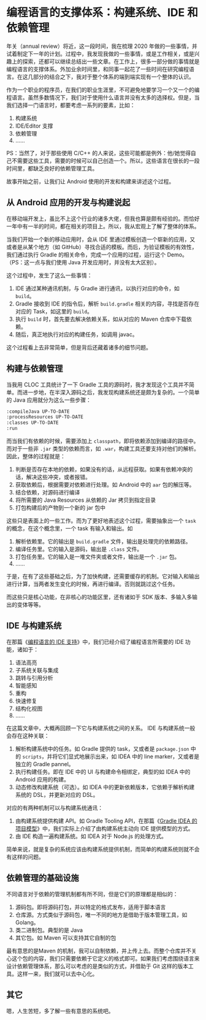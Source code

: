 # 编程语言的支撑体系：构建系统、IDE 和依赖管理

年关（annual review）将近，这一段时间，我在梳理 2020 年做的一些事情，并试着制定下一年的计划。过程中，我发现我做的一些事情，或是工作相关，或是兴趣上的探索，还都可以继续总结出一些文章。在工作上，很多一部分做的事情就是编程语言的支撑体系。外加业余时间里，和同事一起花了一些时间在研究编程语言。在这几部分的结合之下，我对于整个体系的端到端实现有一个整体的认识。

作为一个职业的程序员，在我们的职业生涯里，不可避免地要学习一个又一个的编程语言。虽然多数情况下，我们对于使用什么语言并没有太多的选择权。但是，当我们选择一门语言时，都要考虑一系列的要素，比如：

1. 构建系统
2. IDE/Editor 支撑
3. 依赖管理
4. ……

PS：当然了，对于那些使用 C/C++ 的人来说，这些可能都是例外：他/她觉得自己不需要这些工具，需要的时候可以自己创造一个。所以，这些语言在很长的一段时间里，都缺乏良好的依赖管理工具。

故事开始之前，让我们让 Android 使用的开发和构建来讲述这个过程。

## 从 Android 应用的开发与构建说起

在移动端开发上，虽比不上这个行业的诸多大佬，但我也算是颇有经验的。而恰好一年中有一半的时间，都在相关的项目上。所以，我从宏观上了解了整体的体系。

当我们开始一个新的移动应用时，会从 IDE 里通过模板创造一个崭新的应用，又或者是从某个地方（如 GitHub）寻找合适的模板。而后，为验证模板的有效性，我们通过执行 Gradle 的相关命令，完成一个应用的过程，运行这个 Demo。（PS：这一点与我们使用 Java 开发应用时，并没有太大区别）。

这个过程中，发生了这么一些事情：

1. IDE 通过某种通讯机制，与 Gradle 进行通讯，以执行对应的命令，如 `build`。
2. Gradle 接收到 IDE 的指令后，解析 `build.gradle` 相关的内容，寻找是否存在对应的 Task，如这里的 `build`。
3. 执行 `build` 时，首先要去解决依赖关系，如从对应的 Maven 仓库中下载依赖。
4. 随后，真正地执行对应的构建任务，如调用 javac。

这个过程看上去非常简单，但是背后还藏着诸多的细节问题。

## 构建与依赖管理

当我用 CLOC 工具统计了一下 Gradle 工具的源码时，我才发现这个工具并不简单。而进一步地，在半深入源码之后，我发现构建系统还是颇为复杂的。一个简单的 Java 应用就分为这么一些步骤：

```bash
:compileJava UP-TO-DATE
:processResources UP-TO-DATE
:classes UP-TO-DATE
:run
```

而当我们有依赖的时候，需要添加上 `classpath`，即将依赖添加到编译的路径中。而对于一些非 `.jar` 类型的依赖而言，如 `.war`，构建工具还要支持对他们的解析。因此，整体的过程就是：

1. 判断是否存在本地的依赖，如果没有的话，从远程获取。如果有依赖冲突的话，解决这些冲突，或者报错。
2. 获取依赖后，根据需要对依赖进行处理。如 Android 中的 `aar` 包的解压等。
3. 结合依赖，对源码进行编译
4. 将所需要的 Java Resources 从依赖的 Jar 拷贝到指定目录 
5. 打包构建后的产物到一个新的 jar 包中

这些只是表面上的一些工作。而为了更好地表述这个过程，需要抽象出一个 `task` 的概念，在这个概念里，一个 task 有输入和输出。如

1. 解析依赖里。它的输出是 `build.gradle` 文件，输出是处理完的依赖路径。
2. 编译任务里。它的输入是源码，输出是 `.class` 文件。
3. 打包任务里。它的输入是一堆文件夹或者文件，输出是一个 `.jar` 包。
4. ……

于是，在有了这些基础之后，为了加快构建，还需要缓存的机制。它对输入和输出进行计算，当两者发生变化的时候，再进行编译。否则就跳过这个任务。

而这些只是核心功能，在非核心的功能区里，还有诸如于 SDK 版本、多输入多输出的变体等等。

##  IDE 与构建系统

在那篇《[编程语言的 IDE 支持](https://www.phodal.com/blog/language-in-ide/)》中，我们已经介绍了编程语言所需要的 IDE 功能，诸如于：

1. 语法高亮
2. 子系统关联与集成
3. 跳转与引用分析
4. 智能感知
5. 重构
6. 快速修复
7. 结构化视图
8. ……

在这篇文章中，大概再回顾一下它与构建系统之间的关系。 IDE 与构建系统一般会存在这种关联：

1. 解析构建系统中的任务。如 Gradle 提供的 task，又或者是 `package.json` 中的 `scripts`，并将它们显式地展示出来，如 IDEA 中的 line marker，又或者是独立的 Gradle pannel。
2. 执行构建任务。即在 IDE 中的 UI 与构建命令相绑定，典型的如 IDEA 中的 Android 应用的构建。
3. 动态修改构建系统（可选）。如 IDEA 中的更新依赖版本，它依赖于解析构建系统的 DSL，并更新对应的 DSL。

对应的有两种机制可以与构建系统通讯：

1. 由构建系统提供构建 API。如 Gradle Tooling API，在那篇《[Gradle IDEA 的项目模型](https://www.phodal.com/blog/gradle-idea-project-model/)》中，我们实际上介绍了由构建系统主动向 IDE 提供模型的方式。
2. 由 IDE 构造一遍构建系统。如 IDEA 对于 Node.js 的处理方式。

简单来说，就是复杂的系统应该由构建系统提供机制，而简单的构建系统则就不会有这样的问题。

## 依赖管理的基础设施

不同语言对于依赖的管理机制都有所不同，但是它们的原理都是相似的：

1. 源码包。即将源码打包，并以特定的格式发布，适用于脚本语言
2. 仓库源。方式类似于源码包，唯一不同的地方是借助于版本管理工具，如 Golang。
3. 类二进制包。典型的是 Java
4. 其它包。如 Maven 可以支持其它自制的包

最有意思的是Maven 的机制，我可以自制依赖，并上传上去。而整个仓库并不关心这个包的内容，我们只需要依赖于它定义的格式即可。如果我们考虑围绕语言来设计依赖管理体系，那么可以考虑的是类似的方式，并借助于 Git 这样的版本工具。这样一来，我们就可以去中心化。





## 其它

嗯，人生苦短，多了解一些有意思的系统吧。

